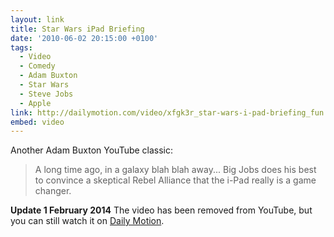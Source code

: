 ```yaml
---
layout: link
title: Star Wars iPad Briefing
date: '2010-06-02 20:15:00 +0100'
tags:
  - Video
  - Comedy
  - Adam Buxton
  - Star Wars
  - Steve Jobs
  - Apple
link: http://dailymotion.com/video/xfgk3r_star-wars-i-pad-briefing_fun
embed: video
---
```

Another Adam Buxton YouTube classic:

> A long time ago, in a galaxy blah blah away... Big Jobs does his best to convince a skeptical Rebel Alliance that the i-Pad really is a game changer.

**Update 1 February 2014** The video has been removed from YouTube, but you can still watch it on [Daily Motion](http://www.dailymotion.com/video/xfgk3r_star-wars-i-pad-briefing_fun).